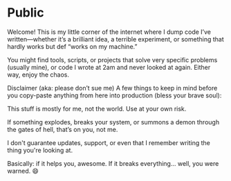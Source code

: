 # Public

Welcome! This is my little corner of the internet where I dump code I’ve written—whether it’s a brilliant idea, a terrible experiment, or something that hardly works but def “works on my machine.”

You might find tools, scripts, or projects that solve very specific problems (usually mine), or code I wrote at 2am and never looked at again. Either way, enjoy the chaos.

Disclaimer (aka: please don’t sue me)
A few things to keep in mind before you copy-paste anything from here into production (bless your brave soul):

This stuff is mostly for me, not the world. Use at your own risk.

If something explodes, breaks your system, or summons a demon through the gates of hell, that’s on you, not me.

I don't guarantee updates, support, or even that I remember writing the thing you're looking at.

Basically: if it helps you, awesome. If it breaks everything… well, you were warned. 😄

